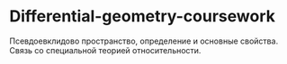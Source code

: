 # Differential-geometry-coursework
Псевдоевклидово пространство, определение и основные свойства. Связь со специальной теорией относительности.
